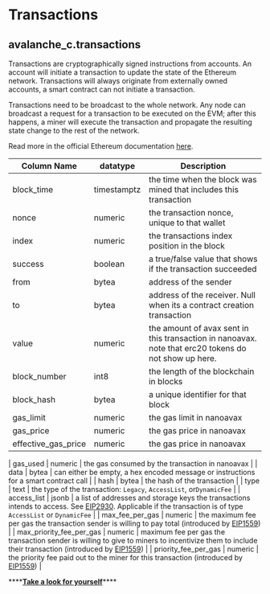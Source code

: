 # Transactions

## avalanche_c.transactions

Transactions are cryptographically signed instructions from accounts. An account will initiate a transaction to update the state of the Ethereum network. Transactions will always originate from externally owned accounts, a smart contract can not initiate a transaction.

Transactions need to be broadcast to the whole network. Any node can broadcast a request for a transaction to be executed on the EVM; after this happens, a miner will execute the transaction and propagate the resulting state change to the rest of the network.

Read more in the official Ethereum documentation [here](https://ethereum.org/en/developers/docs/transactions/).

| **Column Name**              | **datatype** | **Description**                                                                                                                                                                                        |
| ---------------------------- | ------------ | ------------------------------------------------------------------------------------------------------------------------------------------------------------------------------------------------------ |
| block\_time                  | timestamptz  | the time when the block was mined that includes this transaction                                                                                                                                       |
| nonce                        | numeric      | the transaction nonce, unique to that wallet                                                                                                                                                           |
| index                        | numeric      | the transactions index position in the block                                                                                                                                                           |
| success                      | boolean      | a true/false value that shows if the transaction succeeded                                                                                                                                             |
| from                         | bytea        | address of the sender                                                                                                                                                                                  |
| to                           | bytea        | address of the receiver. Null when its a contract creation transaction                                                                                                                                 |
| value                        | numeric      | the amount of avax sent in this transaction in nanoavax. note that erc20 tokens do not show up here.                                                                                                       |
| block\_number                | int8         | the length of the blockchain in blocks                                                                                                                                                                 |
| block\_hash                  | bytea        | a unique identifier for that block                                                                                                                                                                     |
| gas\_limit                   | numeric      | the gas limit in nanoavax                                                                                                                                                                                   |
| gas\_price                   | numeric      | the gas price in nanoavax                                                                                                                                                                                   |
| effective\_gas\_price                   | numeric      | the gas price in nanoavax                                                                                                                                                                                   |

| gas\_used                    | numeric      | the gas consumed by the transaction in nanoavax                                                                                                                                                             |
| data                         | bytea        | can either be empty, a hex encoded message or instructions for a smart contract call                                                                                                                   |
| hash                         | bytea        | the hash of the transaction                                                                                                                                                                            |
| type                         | text         | the type of the transaction: `Legacy`, `AccessList`, or`DynamicFee`                                                                                                                                    |
| access\_list                 | jsonb        | a list of addresses and storage keys the transactions intends to access. See [EIP2930](https://eips.ethereum.org/EIPS/eip-2930). Applicable if the transaction is of type `AccessList` or `DynamicFee` |
| max\_fee\_per\_gas           | numeric      | the maximum fee per gas the transaction sender is willing to pay total (introduced by [EIP1559](https://eips.ethereum.org/EIPS/eip-1559))                                                              |
| max\_priority\_fee\_per\_gas | numeric      | maximum fee per gas the transaction sender is willing to give to miners to incentivize them to include their transaction (introduced by [EIP1559](https://eips.ethereum.org/EIPS/eip-1559))            |
| priority\_fee\_per\_gas      | numeric      | the priority fee paid out to the miner for this transaction (introduced by [EIP1559](https://eips.ethereum.org/EIPS/eip-1559))                                                                         |

\*\*\*\*[**Take a look for yourself**](https://dune.xyz/queries/38964)\*\*\*\*
